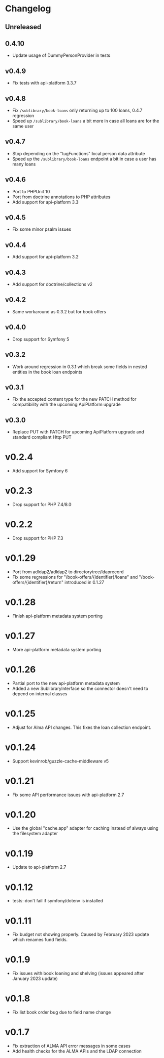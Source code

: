 # Changelog

## Unreleased

## 0.4.10

* Update usage of DummyPersonProvider in tests

## v0.4.9

* Fix tests with api-platform 3.3.7

## v0.4.8

* Fix `/sublibrary/book-loans` only returning up to 100 loans, 0.4.7 regression
* Speed up `/sublibrary/book-loans` a bit more in case all loans are for the same user

## v0.4.7

* Stop depending on the "tugFunctions" local person data attribute
* Speed up the `/sublibrary/book-loans` endpoint a bit in case a user has many loans

## v0.4.6

* Port to PHPUnit 10
* Port from doctrine annotations to PHP attributes
* Add support for api-platform 3.3

## v0.4.5

* Fix some minor psalm issues

## v0.4.4

* Add support for api-platform 3.2

## v0.4.3

* Add support for doctrine/collections v2

## v0.4.2

* Same workaround as 0.3.2 but for book offers

## v0.4.0

* Drop support for Symfony 5

## v0.3.2

* Work around regression in 0.3.1 which break some fields in nested entities in the book loan endpoints

## v0.3.1

* Fix the accepted content type for the new PATCH method for compatibility with the upcoming ApiPlatform upgrade

## v0.3.0

* Replace PUT with PATCH for upcoming ApiPlatform upgrade and standard compliant Http PUT

# v0.2.4

* Add support for Symfony 6

# v0.2.3

* Drop support for PHP 7.4/8.0

# v0.2.2

* Drop support for PHP 7.3

# v0.1.29

* Port from adldap2/adldap2 to directorytree/ldaprecord
* Fix some regressions for "/book-offers/{identifier}/loans"
  and "/book-offers/{identifier}/return" introduced in 0.1.27

# v0.1.28

* Finish api-platform metadata system porting

# v0.1.27

* More api-platform metadata system porting

# v0.1.26

* Partial port to the new api-platform metadata system
* Added a new SublibraryInterface so the connector doesn't need to depend on internal classes

# v0.1.25

* Adjust for Alma API changes. This fixes the loan collection endpoint.

# v0.1.24

* Support kevinrob/guzzle-cache-middleware v5

# v0.1.21

* Fix some API performance issues with api-platform 2.7

# v0.1.20

* Use the global "cache.app" adapter for caching instead of always using the filesystem adapter

# v0.1.19

* Update to api-platform 2.7

# v0.1.12

* tests: don't fail if symfony/dotenv is installed

# v0.1.11

* Fix budget not showing properly. Caused by February 2023 update which renames fund fields.

# v0.1.9

* Fix issues with book loaning and shelving (issues appeared after January 2023 update)

# v0.1.8

* Fix list book order bug due to field name change

# v0.1.7

* Fix extraction of ALMA API error messages in some cases
* Add health checks for the ALMA APIs and the LDAP connection
